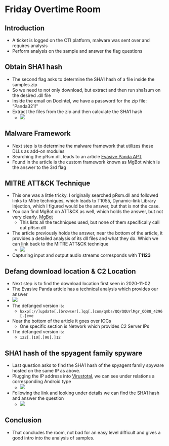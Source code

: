 # Friday Overtime Room
## Introduction
- A ticket is logged on the CTI platform, malware was sent over and requires analysis
- Perform analysis on the sample and answer the flag questions

## Obtain SHA1 hash
- The second flag asks to determine the SHA1 hash of a file inside the samples.zip
- So we need to not only download, but extract and then run sha1sum on the desired .dll file
- Inside the email on DocIntel, we have a password for the zip file: "Panda321!"
- Extract the files from the zip and then calculate the SHA1 hash
	- ![](assets/Pasted%20image%2020241104195535.png)
## Malware Framework
- Next step is to determine the malware framework that utilizes these DLLs as add-on modules
- Searching the pRsm.dll, leads to an article [Evasive Panda APT](https://www.welivesecurity.com/2023/04/26/evasive-panda-apt-group-malware-updates-popular-chinese-software/)
- Found in the article is the custom framework known as MgBot which is the answer to the 3rd flag
## MITRE ATT&CK Technique
- This one was a little tricky. I originally searched pRsm.dll and followed links to Mitre techniques, which leads to T1055, Dynamic-link Library Injection, which I figured would be the answer, but that is not the case.
- You can find MgBot on ATT&CK as well, which holds the answer, but not very clearly. [MgBot](https://attack.mitre.org/software/S1146/)
	- This lists all the techniques used, but none of them specifically call out pRsm.dll
- The article previously holds the answer, near the bottom of the article, it provides a detailed analysis of its dll files and what they do. Which we can link back to the MITRE ATT&CK technique
	- ![](assets/Pasted%20image%2020241104200148.png)
- Capturing input and output audio streams corresponds with **T1123**
## Defang download location & C2 Location
- Next step is to find the download location first seen in 2020-11-02
- The Evasive Panda article has a technical analysis which provides our answer
- ![](assets/Pasted%20image%2020241104200340.png)
- The defanged version is: 
	- `hxxp[://]update[.]browser[.]qq[.]com/qmbs/QQ/QQUrlMgr_QQ88_4296[.]exe`
- Near the bottom of the article it goes over IOCs
	- One specific section is Network which provides C2 Server IPs
- The defanged version is:
	- `122[.]10[.]90[.]12`
## SHA1 hash of the spyagent family spyware
- Last question asks to find the SHA1 hash of the spyagent family spyware hosted on the same IP as above.
- Plugging the IP address into [Virustotal](https://www.virustotal.com/gui/ip-address/122.10.90.12/relations), we can see under relations a corresponding Android type
	- ![](assets/Pasted%20image%2020241104200831.png)
- Following the link and looking under details we can find the SHA1 hash and answer the question
	- ![](assets/Pasted%20image%2020241104200904.png)
## Conclusion
- That concludes the room, not bad for an easy level difficult and gives a good intro into the analysis of samples.